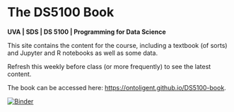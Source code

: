 # The DS5100 Book

**UVA \| SDS \| DS 5100 \| Programming for Data Science**

This site contains the content for the course, including a textbook (of sorts) and Jupyter and R notebooks as well as some data.

Refresh this weekly before class (or more frequently) to see the latest content.

The book can be accessed here: <https://ontoligent.github.io/DS5100-book>.

[![Binder](https://mybinder.org/badge_logo.svg)](https://mybinder.org/v2/gh/ontoligent/DS5100-book/HEAD)

